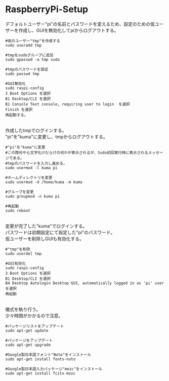 # RaspberryPi-Setup

デフォルトユーザー"pi"の名前とパスワードを変えるため、設定のための仮ユーザーを作成し、GUIを無効化してpiからログアウトする。<br>

    #仮のユーザー"tmp"を作成する
    sudo useradd tmp
    
    #tmpをsudoグループに追加
    sudo gpasswd -a tmp sudo
    
    #tmpのパスワードを設定
    sudo passwd tmp

    #GUI無効化
    sudo raspi-config
    3 Boot Options を選択
    B1 Desktop/CLI を選択
    B1 Console Text console, requiring user to login  を選択
    Finish を選択
    再起動する。
    
<br>
作成したtmpでログインする。<br>
"pi"を"kuma"に変更し、tmpからログアウトする。<br>

    #"pi"を"kuma"に変更
    #この際何やら文字化けだらけの何かが表示されるが、Sudo初回実行時に表示されるメッセージである。
    #tmpのパスワードを入力し進める。
    sudo usermod -l kuma pi
    
    #ホームディレクトリを変更
    sudo usermod -d /home/kuma -m kuma
    
    #グループを変更
    sudo groupmod -n kuma pi
    
    #再起動
    sudo reboot

<br>
変更が完了した"kuma"でログインする。<br>
パスワードは初期設定にて設定した"pi"のパスワード。<br>
仮ユーザーを削除しGUIも有効化する。<br>

    #"tmp"を削除
    sudo userdel tmp
    
    #GUI有効化
    sudo raspi-config
    3 Boot Options を選択
    B1 Desktop/CLI を選択
    B4 Desktop Autologin Desktop GUI, automatically logged in as 'pi' user を選択
    再起動

<br>
儀式を執り行う。<br>
少々時間がかかるので注意。<br>

    #パッケージリストをアップデート
    sudo apt-get update
    
    #パッケージをアップデート
    sudo apt-get upgrade
    
    #Google製日本語フォント"Noto"をインストール
    sudo apt-get install fonts-noto
    
    #Google製日本語入力パッケージ"mozc"をインストール
    sudo apt-get install fcitx-mozc
